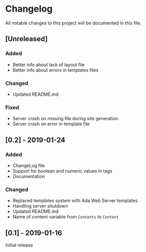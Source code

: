 # Changelog
All notable changes to this project will be documented in this file.

## [Unreleased]

### Added
- Better info about lack of layout file
- Better info about errors in templates files

### Changed
- Updated README.md

### Fixed
- Server crash on missing file during site generation
- Server crash on error in template file

## [0.2] - 2019-01-24

### Added
- ChangeLog file
- Support for boolean and numeric values in tags
- Documentation

### Changed
- Replaced templates system with Ada Web Server templates
- Handling server shutdown
- Updated README.md
- Name of content variable from `Contents` to `Content`

## [0.1] - 2019-01-16
Initial release
